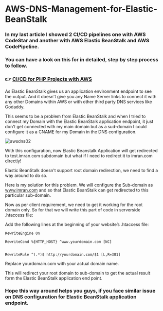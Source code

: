 # AWS-DNS-Management-for-Elastic-BeanStalk

### In my last article I showed 2 CI/CD pipelines one with AWS CodeStar and another with AWS Elastic BeanStalk and AWS CodePipeline.

### You can have a look on this for in detailed, step by step process to follow.



### :point_right: [CI/CD for PHP Projects with AWS](https://github.com/imranxpress/aws-ci-cd-laravel-project)

As Elastic BeanStalk gives us an application environment endpoint to see the output. And it doesn't give you any Name Server links to connect it with any other Domains within AWS or with other third party DNS services like Godaddy.

This seems to be a problem from Elastic BeanStalk and when I tried to connect my Domain with the Elastic BeanStalk application endpoint, it just don't get connected with my main domain but as a sud-domain I could configure it as a CNAME for my Domain in the DNS configuration.

![awsdns02](https://user-images.githubusercontent.com/47071968/184660281-d3e5c994-b95f-4110-be8f-e901382facd8.png)

With this configuration, now Elastic Beanstalk Application will get redirected to test.imran.com subdomain but what if I need to redirect it to imran.com directly!

Elastic BeanStalk doesn't support root domain redirection, we need to find a way around to do so.


Here is my solution for this problem. We will configure the Sub-domain as www.imran.com and so that Elastic BeanStalk can get redirected to this particular sub-domain. 


Now as per client requirement, we need to get it working for the root domain only. So for that we will write this part of code in serverside .htaccess file:

Add the following lines at the beginning of your website’s .htaccess file:

~~~
RewriteEngine On

RewriteCond %{HTTP_HOST} ^www.yourdomain.com [NC]


RewriteRule ^(.*)$ http://yourdomain.com/$1 [L,R=301]

~~~

Replace yourdomain.com with your actual domain name.

This will redirect your root domain to sub-domain to get the actual result form the Elastic BeanStalk application end point.

### Hope this way around helps you guys, if you face similar issue on DNS configuration for Elastic BeanStalk application endpoint.


